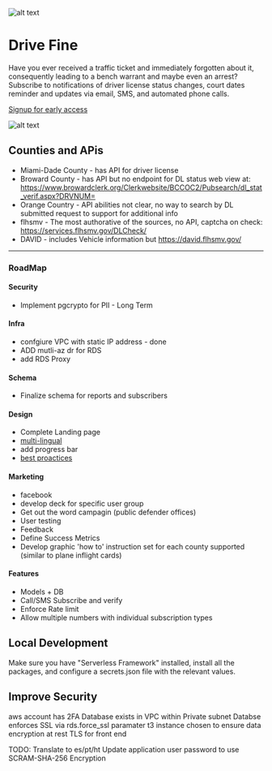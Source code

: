 ![alt text][logo]

# Drive Fine
Have you ever received a traffic ticket and immediately forgotten about it, consequently leading to a bench warrant and maybe even an arrest? Subscribe to notifications of driver license status changes, court dates reminder and updates via email, SMS, and automated phone calls.

[Signup for early access](https://drivefine.com)

![alt text][sms-example]


## Counties and APis
* Miami-Dade County - has API for driver license
* Broward County - has API but no endpoint for DL status web view at: https://www.browardclerk.org/Clerkwebsite/BCCOC2/Pubsearch/dl_stat_verif.aspx?DRVNUM=
* Orange Country - API abilities not clear, no way to search by DL submitted request to support for additional info
* flhsmv - The most authorative of the sources, no API, captcha on check: https://services.flhsmv.gov/DLCheck/
* DAVID - includes Vehicle information but https://david.flhsmv.gov/

---

### RoadMap

#### Security
* Implement pgcrypto for PII - Long Term

#### Infra
* confgiure VPC with static IP address - done
* ADD mutli-az dr for RDS
* add RDS Proxy

#### Schema
* Finalize schema for reports and subscribers

#### Design
* Complete Landing page
* [multi-lingual](https://support.google.com/webmasters/answer/189077)
* add progress bar
* [best proactices](https://blog.hubspot.com/marketing/form-design)

#### Marketing
* facebook
* develop deck for specific user group
* Get out the word campagin (public defender offices)
* User testing
* Feedback
* Define Success Metrics
* Develop graphic 'how to' instruction set for each county supported (similar to plane inflight cards)


#### Features
* Models + DB
* Call/SMS Subscribe and verify
* Enforce Rate limit
* Allow multiple numbers with individual subscription types


[sms-example]: https://fcc-landing.s3.amazonaws.com/images/sms-example.png "Example SMS Message"
[logo]: https://fcc-landing.s3.amazonaws.com/images/recordchecker.png "FTW Logo"

## Local Development

Make sure you have "Serverless Framework" installed, install all the packages, and configure a secrets.json file with the relevant values.

## Improve Security
aws account has 2FA
Database exists in VPC within Private subnet
Databse enforces SSL via rds.force_ssl paramater
t3 instance chosen to ensure data encryption at rest
TLS for front end

TODO:
Translate to es/pt/ht
Update application user password to use SCRAM-SHA-256 Encryption